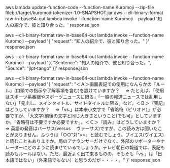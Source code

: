 aws lambda update-function-code --function-name Kuromoji --zip-file fileb://target/kuromoji-tokenizer-1.0-SNAPSHOT.jar
aws --cli-binary-format raw-in-base64-out lambda invoke --function-name Kuromoji --payload '知人の紹介で、彼と知り合った。' response.json

aws --cli-binary-format raw-in-base64-out lambda invoke --function-name Kuromoji --payload '{ "request": "知人の紹介で、彼と知り合った。" }' response.json

aws --cli-binary-format raw-in-base64-out lambda invoke --function-name Kuromoji --payload '[{ "Sentence": "知人の紹介で、彼と知り合った。", "Source": "jlpt-tango" }]' response.json

aws --cli-binary-format raw-in-base64-out lambda invoke --function-name Kuromoji --payload '{ "request": "＜Ａ＞画面表記での使用になんらかの『ルール』(口頭での指示や了解事項を含む)を設けていますか？　 ⇒ たとえば、「使用はスポーツ系番組やスポーツニュースに限る」「一般の報道ニュースでは乱用しない」「見出し、メインタイトル、サイドタイトルに限る」など。＜Ｂ＞『表記』はどうしていますか？　 ⇒「vs.」は本来小文字で「省略符（ピリオド）」が必要ですが、「大文字(前後の文字と同じ大きさということ)でも可」としていますか。「省略符は不要ですか必要ですか」。＜Ｃ＞『読み』はどうしていますか？　 ⇒ 英語の発音はバーサス(versus 　ヴァーサス)ですが、この読み方は聞いたことがありません。ふつうは「○○\"対\"××」と読むでしょう。ブイエス(ヴイエス)と読むこともありますか。局のアナウンサーだけでなく、外部のリポーターやナレーターにどのように読ませているでしょうか。テレビ朝日の報道では、表記も読みもルールはない。ただ、最近よく出て来るものの、そもそも「vs.」は「日本語ではない」（外来語でもない）と思うのだが・・・・。" }' response.json
